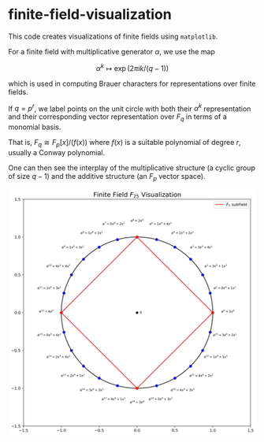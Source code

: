 # finite-field-visualization

This code creates visualizations of finite fields using `matplotlib`.

For a finite field with multiplicative generator $\alpha$, we use the map

$$\alpha^k \mapsto \exp(2 \pi i k / (q-1))$$

which is used in computing Brauer characters for representations over finite fields.

If $q = p^r$, we label points on the unit circle with both their $\alpha^k$ representation and their corresponding vector representation over $F_q$ in terms of a monomial basis.

That is, $F_q \cong F_p[x]/(f(x))$ where $f(x)$ is a suitable polynomial of degree $r$, usually a Conway polynomial.

One can then see the interplay of the multiplicative structure (a cyclic group of size $q-1$) and the additive structure (an $F_p$ vector space).

![F_25](images/finite_field_25.jpeg)
